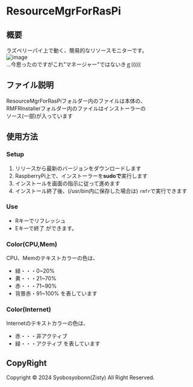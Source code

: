 # ResourceMgrForRasPi
## 概要
ラズベリーパイ上で動く、簡易的なリソースモニターです。<br>
![image](https://github.com/user-attachments/assets/e6aa3b11-e8d3-4c8b-ab9f-ca39d05ed9a6) <br>
...今思ったのですがこれ"マネージャー"ではないきｇ(((((<br>

## ファイル説明
ResourceMgrForRasPiフォルダー内のファイルは本体の、<br>
RMFRInstallerフォルダー内のファイルはインストーラーの<br>
ソース(一部)が入っています<br>

## 使用方法
### Setup
1. リリースから最新のバージョンをダウンロードします
2. RaspberryPi上で、インストーラーを**sudoで**実行します
3. インストールを画面の指示に従って進めます
4. インストール終了後、(/usr/bin内に保存した場合は)
   `rmfr`で実行できます

### Use
 - Rキーでリフレッシュ
 - Eキーで終了
ができます。

### Color(CPU,Mem)
CPU、Memのテキストカラーの色は、
 - 緑・・・0~20%
 - 黄・・・21~70%
 - 赤・・・71~90%
 - 背景赤・91~100%
を表しています<br>

### Color(Internet)
Internetのテキストカラーの色は、
 - 赤・・・非アクティブ
 - 緑・・・アクティブ
を表しています<br>


## CopyRight
Copyright © 2024 Syobosyobonn(Zisty) All Right Reserved.
